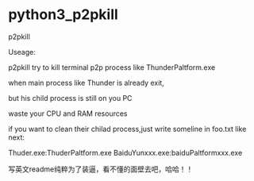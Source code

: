 # python3_p2pkill

p2pkill

Useage:
 
 p2pkill try to kill terminal p2p process like ThunderPaltform.exe
 
 when main process like Thunder is already exit,
 
 but his child process is still on you PC
 
 waste your CPU and RAM resources

 if you want to clean their chilad process,just write someline in foo.txt like next:

 Thuder.exe:ThuderPaltform.exe
 BaiduYunxxx.exe:baiduPaltformxxx.exe

写英文readme纯粹为了装逼，看不懂的面壁去吧，哈哈！！
